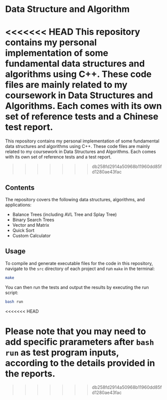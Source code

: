 # Data Structure and Algorithm

<<<<<<< HEAD
This repository contains my personal implementation of some fundamental data structures and algorithms using C++. These code files are mainly related to my coursework in Data Structures and Algorithms. Each comes with its own set of reference tests and a Chinese test report.
=======
This repository contains my personal implementation of some fundamental data structures and algorithms using C++. These code files are mainly related to my coursework in Data Structures and Algorithms. Each comes with its own set of reference tests and a test report.
>>>>>>> db258fd2914a50968b11960dd85fd1280ae43fac

## Contents

The repository covers the following data structures, algorithms, and applications:

- Balance Trees (including AVL Tree and Splay Tree)
- Binary Search Trees
- Vector and Matrix
- Quick Sort 
- Custom Calculator


## Usage

To compile and generate executable files for the code in this repository, navigate to the `src` directory of each project and run `make` in the terminal:

```bash
make
```

You can then run the tests and output the results by executing the run script:

```bash
bash run
```
<<<<<<< HEAD

**Please note** that you may need to add specific prarameters after `bash run` as test program inputs, according to the details provided in the reports.
=======
>>>>>>> db258fd2914a50968b11960dd85fd1280ae43fac
